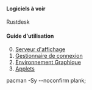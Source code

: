 #### Logiciels à voir
Rustdesk

#### Guide d'utilisation
0. [Serveur d'affichage](https://github.com/dexter74/Linux/blob/main/Archlinux/Appz/Serveur_Affichage/Xorg.md)
1. [Gestionnaire de connexion](https://github.com/dexter74/Linux/blob/main/Archlinux/Appz/Gestionnaire_de_connexion/readme.md)
2. [Environnement Graphique](https://github.com/dexter74/Linux/blob/main/Archlinux/Appz/Environnements_Graphique/readme.md)
3. [Applets](https://github.com/dexter74/Linux/blob/main/Archlinux/Appz/readme.md)



pacman -Sy --noconfirm plank;
